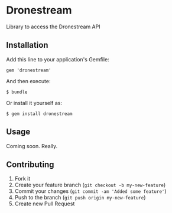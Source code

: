 # Dronestream

Library to access the Dronestream API

## Installation

Add this line to your application's Gemfile:

    gem 'dronestream'

And then execute:

    $ bundle

Or install it yourself as:

    $ gem install dronestream

## Usage

Coming soon. Really.

## Contributing

1. Fork it
2. Create your feature branch (`git checkout -b my-new-feature`)
3. Commit your changes (`git commit -am 'Added some feature'`)
4. Push to the branch (`git push origin my-new-feature`)
5. Create new Pull Request
